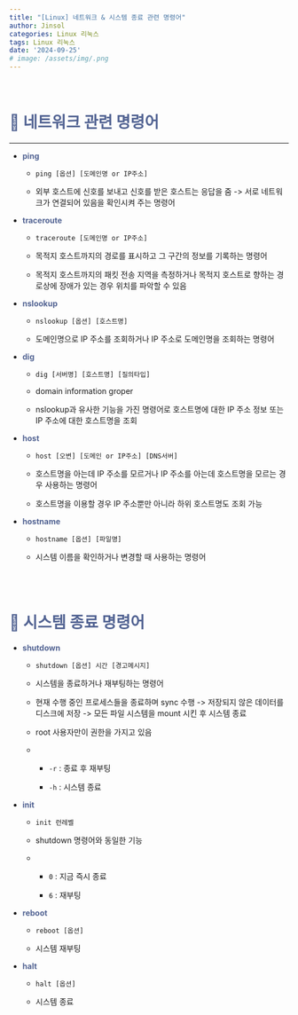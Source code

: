 ```yaml
---
title: "[Linux] 네트워크 & 시스템 종료 관련 명령어"
author: Jinsol
categories: Linux 리눅스
tags: Linux 리눅스
date: '2024-09-25'
# image: /assets/img/.png
---
```


<br>

# <span style="color:#536493">🐧 네트워크 관련 명령어</span>
<hr>

- <span style="color:#536493">**ping**</span>
  
  - ```ping [옵션] [도메인명 or IP주소]```
  
  - 외부 호스트에 신호를 보내고 신호를 받은 호스트는 응답을 줌 -> 서로 네트워크가 연결되어 있음을 확인시켜 주는 명령어

- <span style="color:#536493">**traceroute**</span>
  
  - ```traceroute [도메인명 or IP주소]```
  
  - 목적지 호스트까지의 경로를 표시하고 그 구간의 정보를 기록하는 명령어
  
  - 목적지 호스트까지의 패킷 전송 지역을 측정하거나 목적지 호스트로 향하는 경로상에 장애가 있는 경우 위치를 파악할 수 있음

- <span style="color:#536493">**nslookup**</span>

  - ```nslookup [옵션] [호스트명]```

  - 도메인명으로 IP 주소를 조회하거나 IP 주소로 도메인명을 조회하는 명령어

- <span style="color:#536493">**dig**</span>
  
  - ```dig [서버명] [호스트명] [질의타입]```
  
  - domain information groper
  
  - nslookup과 유사한 기능을 가진 명령어로 호스트명에 대한 IP 주소 정보 또는 IP 주소에 대한 호스트명을 조회

- <span style="color:#536493">**host**</span>
  
  - ```host [오변] [도메인 or IP주소] [DNS서버]```
  
  - 호스트명을 아는데 IP 주소를 모르거나 IP 주소를 아는데 호스트명을 모르는 경우 사용하는 명령어
  
  - 호스트명을 이용할 경우 IP 주소뿐만 아니라 하위 호스트명도 조회 가능

- <span style="color:#536493">**hostname**</span>
  
  - ```hostname [옵션] [파일명]```
  
  - 시스템 이름을 확인하거나 변경할 때 사용하는 명령어

<br>
<br>

# <span style="color:#536493">🐧 시스템 종료 명령어</span>

- <span style="color:#536493">**shutdown**</span>
  
  - ```shutdown [옵션] 시간 [경고메시지]```
  
  - 시스템을 종료하거나 재부팅하는 명령어
  
  - 현재 수행 중인 프로세스들을 종료하며 sync 수행 -> 저장되지 않은 데이터를 디스크에 저장 -> 모든 파일 시스템을 mount 시킨 후 시스템 종료
  
  - root 사용자만이 권한을 가지고 있음
  
  - - `-r` : 종료 후 재부팅
  
    - `-h` : 시스템 종료

- <span style="color:#536493">**init**</span>
  
  - ```init 런레벨```
  
  - shutdown 명령어와 동일한 기능
  
  - - `0` : 지금 즉시 종료
  
    - `6` : 재부팅

- <span style="color:#536493">**reboot**</span>
  
  - ```reboot [옵션]```
  
  - 시스템 재부팅

- <span style="color:#536493">**halt**</span>
  
  - ```halt [옵션]```
  
  - 시스템 종료